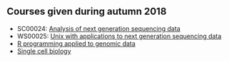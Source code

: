 ## Courses given during autumn 2018

  * SC00024: [Analysis of next generation sequencing data](https://github.com/bcfgothenburg/HT18/wiki/Analysis-of-next-generation-sequencing-data)
  * WS00025: [Unix with applications to next generation sequencing data ](https://github.com/bcfgothenburg/HT18/wiki/Unix-with-applications-to-next-generation-sequencing-data)
  * [R programming applied to genomic data](https://github.com/bcfgothenburg/HT18/wiki/R-programming-applied-to-genomic-data)
  * [Single cell biology](https://github.com/bcfgothenburg/HT18/wiki/Single-cell-biology)

